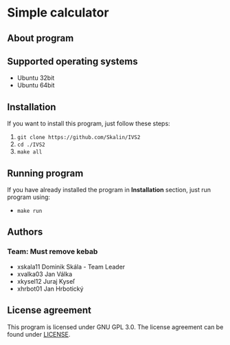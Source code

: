 # Simple calculator

## About program



## Supported operating systems

- Ubuntu 32bit
- Ubuntu 64bit

## Installation
If you want to install this program, just follow these steps:
1. `git clone https://github.com/Skalin/IVS2`
2. `cd ./IVS2`
3. `make all`

## Running program
If you have already installed the program in **Installation** section, just run program using:
- `make run`

## Authors
### Team: Must remove kebab

- xskala11 Dominik Skála - Team Leader
- xvalka03 Jan Válka
- xkysel12 Juraj Kyseľ
- xhrbot01 Jan Hrbotický

## License agreement

This program is licensed under GNU GPL 3.0. The license agreement can be found under [LICENSE](./IVS2/LICENSE).



